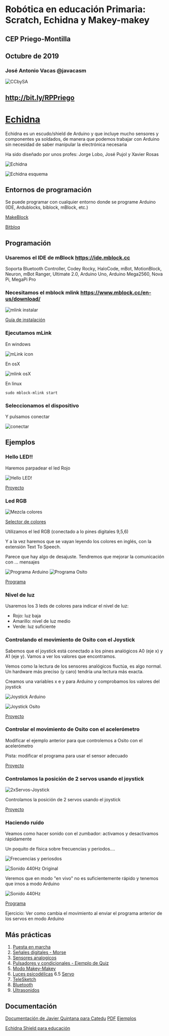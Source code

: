 # Robótica en educación Primaria: Scratch, Echidna y Makey-makey

## CEP Priego-Montilla

## Octubre de 2019

### José Antonio Vacas @javacasm

![CCbySA](./images/Licencia_CC.png)

## http://bit.ly/RPPriego

# [Echidna](http://echidna.es/)

Echidna es un escudo/shield de Arduino y que incluye mucho sensores y componentes ya soldados, de manera que podemos trabajar con Arduino sin necesidad de saber manipular la electrónica necesaria

Ha sido diseñado por unos profes: Jorge Lobo, José Pujol y Xavier Rosas

![Echidna](./images/echidnashield.png)


![Echidna esquema](./images/EschidnaShield-esquema.png)

## Entornos de programación

Se puede programar con cualquier entorno donde se programe Arduino (IDE, Ardublocks, biblock, mBlock, etc.)

[MakeBlock](https://ide.mblock.cc/)

[Bitbloq](https://bitbloq.bq.com)

## Programación

### Usaremos el IDE de mBlock https://ide.mblock.cc 

Soporta Bluetooth Controller, Codey Rocky, HaloCode, mBot, MotionBlock, Neuron, mBot Ranger, Ultimate 2.0, Arduino Uno, Arduino Mega2560, Nova Pi, MegaPi Pro


### Necesitamos el mblock mlink  https://www.mblock.cc/en-us/download/

![mlink instalar](./images/InstalarMlink.png)

[Guía de instalación](https://www.mblock.cc/doc/en/basics/mlink-quick-start-guide.html#mlink-quick-start-guide)

### Ejecutamos mLink

En windows
 
![mLink icon](https://www.mblock.cc/doc/en/basics/images/mlink-4.png)

En osX

![mlink osX](https://www.mblock.cc/doc/en/basics/images/mlink-8.png)

En linux

    sudo mblock-mlink start
    
    
    
### Seleccionamos el dispositivo

Y pulsamos conectar

![conectar](https://www.mblock.cc/doc/en/basics/images/chromebook-7.png)

## Ejemplos

### Hello LED!!

Haremos parpadear el led Rojo

![Hello LED!](./images/HelloLed!.png)

[Proyecto](https://planet.mblock.cc/project/102035)

### Led RGB

![Mezcla colores](./images/Colores-MezclaRGB.jpeg)

[Selector de colores](https://htmlcolorcodes.com/es/)

Utilizamos el led RGB (conectado a lo pines digitales 9,5,6)

Y a la vez haremos que se vayan leyendo los colores en inglés, con la extensión Text To Speech.

Parece que hay algo de desajuste. Tendremos que mejorar la comunicación con ... mensajes    

![Programa Arduino](./images/Colores-Arduino.png)
![Programa Osito](./images/Colores-Osito.png)

[Programa](https://planet.mblock.cc/project/projectshare/101707)


### Nivel de luz

Usaremos los 3 leds de colores para indicar el nivel de luz:
* Rojo: luz baja
* Amarillo: nivel de luz medio
* Verde: luz suficiente

### Controlando el movimiento de Osito con el Joystick

Sabemos que el joystick está conectado a los pines analógicos A0 (eje x) y A1 (eje y). Vamos a ver los valores que encontramos.

Vemos como la lectura de los sensores analógicos fluctúa, es algo normal. Un hardware más preciso (y caro) tendría una lectura más exacta.

Creamos una variables x e y para Arduino y comprobamos los valores del joystick

![Joystick Arduino](./images/Joystick-Arduino.png)

![Joystick Osito](./images/Joystick-Osito.png)

[Proyecto](https://planet.mblock.cc/project/102052) 

### Controlar el movimiento de Osito con el acelerómetro

Modificar el ejemplo anterior para que controlemos a Osito con el acelerómetro

Pista: modificar el programa para usar el sensor adecuado

[Proyecto](https://planet.mblock.cc/project/102061)

### Controlamos la posición de 2 servos usando el joystick

![2xServos-Joystick](./images/2xServos-Joystick.png)

Controlamos la posición de 2 servos usando el joystick

[Proyecto](https://planet.mblock.cc/project/102156)

### Haciendo ruído

Veamos como hacer sonido con el zumbador: activamos y desactivamos rápidamente

Un poquito de física sobre frecuencias y periodos....

![Frecuencias y periosdos](./images/frecuenciaYperiodo.png)

![Sonido 440Hz Original](./images/Sonido440HzOrig.png)

Veremos que en modo "en vivo" no es suficientemente rápido y tenemos que irnos a modo Arduino

![Sonido 440Hz](./images/Sonido440.png)

[Programa](https://planet.mblock.cc/project/102073)

Ejercicio: Ver como cambia el movimiento al enviar el programa anterior de los servos en modo Arduino

## Más prácticas

1. [Puesta en marcha](https://docs.google.com/presentation/d/1NYOY1towdBt71wKYxt_jLBhTYYsIkpvGYDGA5utdINU/pub?start=false&loop=false&delayms=3000&slide=id.g1d7972fb46_0_58)
2. [Señales digitales - Morse](https://docs.google.com/presentation/d/e/2PACX-1vRHtGnZqarnsH3gNz8kqsuLxwNFLnBqoz2RtxcgU1ee6OVge2knzkpjZ1kya5J7RGla3NIzE5lV3HL1/pub?start=false&loop=false&delayms=3000&slide=id.g5e67d40e2f_0_222)
3. [Sensores analogicos](https://docs.google.com/presentation/d/e/2PACX-1vQl1u6t4B8fF9CyEKpBzi6zhQfons3dBTU3hWeYcLKatMsjhb707f7ea7WMNLnrVktEjDrQGy8ZD-5l/pub?start=false&loop=false&delayms=3000&slide=id.g22833a02f3_0_0)
4. [Pulsadores y condicionales - Ejemplo de Quiz](https://docs.google.com/presentation/d/e/2PACX-1vTPm4czxn9bT9avK2kgZA-RMyvMCv9TGb5pXj3y3I5W7a4qFAO077c0neYWXSbvUYp1NCmHUIzXBhN3/pub?start=false&loop=false&delayms=3000&slide=id.p)
5. [Modo Makey-Makey](https://docs.google.com/presentation/d/1HBhSaJAErg5IXbYpjDPuCQDJVzoYAWjmVivMPmMvfrI/pub?start=false&loop=false&delayms=3000&slide=id.g22833a02f3_0_0)
6. [Luces psicodélicas](https://catedu.gitbooks.io/programa-arduino-con-echidna/content/tema_2_salidas_de_echidna/21_luces.html)
6.5 [Servo](https://catedu.gitbooks.io/programa-arduino-con-echidna/content/55-rele.html)
7. [TeleSketch](https://catedu.gitbooks.io/programa-arduino-con-echidna/content/3_entradas_de_echidna/33_joystick/331-telesketch.html)
8. [Bluetooth](https://catedu.gitbooks.io/programa-arduino-con-echidna/content/5_extensiones/51_bluetooth.html)
9. [Ultrasonidos](https://catedu.gitbooks.io/programa-arduino-con-echidna/content/5_extensiones/54-ultrasonidos.html)

## Documentación

[Documentación de Javier Quintana para Catedu](https://catedu.gitbooks.io/programa-arduino-con-echidna/content/) [PDF](https://legacy.gitbook.com/download/pdf/book/catedu/programa-arduino-con-echidna) [Ejemplos](https://github.com/JavierQuintana/Echidna)

[Echidna Shield para educación](https://www.programoergosum.com/cursos-online/robotica-educativa/604-robotica-educativa-con-echidna-shield/introduccion)
